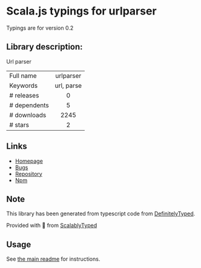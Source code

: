 
# Scala.js typings for urlparser

Typings are for version 0.2

## Library description:
Url parser

|                    |                 |
| ------------------ | :-------------: |
| Full name          | urlparser |
| Keywords           | url, parse |
| # releases         | 0 |
| # dependents       | 5 |
| # downloads        | 2245 |
| # stars            | 2 |

## Links
- [Homepage](https://github.com/kaerus-component/url#readme)
- [Bugs](https://github.com/kaerus-component/url/issues)
- [Repository](https://github.com/kaerus-component/url)
- [Npm](https://www.npmjs.com/package/urlparser)
    


## Note
This library has been generated from typescript code from [DefinitelyTyped](https://definitelytyped.org).

Provided with :purple_heart: from [ScalablyTyped](https://github.com/oyvindberg/ScalablyTyped)

## Usage
See [the main readme](../../readme.md) for instructions.



